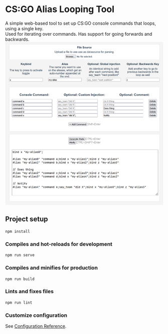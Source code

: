 # CS:GO Alias Looping Tool
A simple web-based tool to set up CS:GO console commands that loops, using a single key.  
Used for iterating over commands. Has support for going forwards and backwards.
![Image of UI](./public/image.png)

## Project setup
```
npm install
```

### Compiles and hot-reloads for development
```
npm run serve
```

### Compiles and minifies for production
```
npm run build
```

### Lints and fixes files
```
npm run lint
```

### Customize configuration
See [Configuration Reference](https://cli.vuejs.org/config/).
